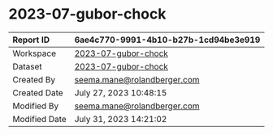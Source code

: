 



# 2023-07-gubor-chock

|Report ID|6ae4c770-9991-4b10-b27b-1cd94be3e919|
| :--- | :--- |
|Workspace|[2023-07-gubor-chock](../Workspaces/2023-07-gubor-chock.md)|
|Dataset|[2023-07-gubor-chock](../Datasets/2023-07-gubor-chock.md)|
|Created By|seema.mane@rolandberger.com|
|Created Date|July 27, 2023 10:48:15|
|Modified By|seema.mane@rolandberger.com|
|Modified Date|July 31, 2023 14:21:02|
